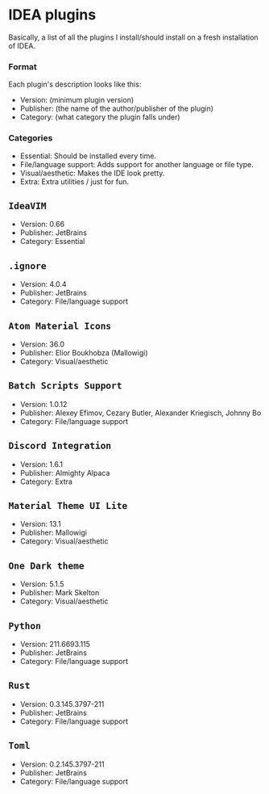 # IDEA plugins
Basically, a list of all the plugins I install/should install on a fresh installation of IDEA.

### Format
Each plugin's description looks like this:
- Version: (minimum plugin version)
- Publisher: (the name of the author/publisher of the plugin)
- Category: (what category the plugin falls under)

### Categories
- Essential: Should be installed every time.
- File/language support: Adds support for another language or file type.
- Visual/aesthetic: Makes the IDE look pretty.
- Extra: Extra utilities / just for fun.

## `IdeaVIM`
- Version: 0.66
- Publisher: JetBrains
- Category: Essential

## `.ignore`
- Version: 4.0.4
- Publisher: JetBrains
- Category: File/language support

## `Atom Material Icons`
- Version: 36.0
- Publisher: Elior Boukhobza (Mallowigi)
- Category: Visual/aesthetic 

## `Batch Scripts Support`
- Version: 1.0.12
- Publisher: Alexey Efimov, Cezary Butler, Alexander Kriegisch, Johnny Bo
- Category: File/language support

## `Discord Integration`
- Version: 1.6.1
- Publisher: Almighty Alpaca
- Category: Extra

## `Material Theme UI Lite`
- Version: 13.1
- Publisher: Mallowigi
- Category: Visual/aesthetic 

## `One Dark theme`
- Version: 5.1.5
- Publisher: Mark Skelton 
- Category: Visual/aesthetic 

## `Python`
- Version: 211.6693.115
- Publisher: JetBrains
- Category: File/language support

## `Rust`
- Version: 0.3.145.3797-211
- Publisher: JetBrains
- Category: File/language support

## `Toml`
- Version: 0.2.145.3797-211
- Publisher: JetBrains
- Category: File/language support
